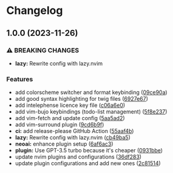 # Changelog

## 1.0.0 (2023-11-26)


### ⚠ BREAKING CHANGES

* **lazy:** Rewrite config with lazy.nvim

### Features

* add colorscheme switcher and format keybinding ([09ce90a](https://github.com/sleiphir/nvim/commit/09ce90a229fb98e9cb171e206cf5f74b1d6c1e5c))
* add good syntax highlighting for twig files ([6927e67](https://github.com/sleiphir/nvim/commit/6927e675d5ace508e897a56fc58dbdbaaf0d70b6))
* add intelephense licence key file ([c06a6e0](https://github.com/sleiphir/nvim/commit/c06a6e0fb825b08d33f4dfbd4d7c3fe1dfd92a32))
* add vim-bujo keybindings (todo-list management) ([5f8e237](https://github.com/sleiphir/nvim/commit/5f8e237669c6c2248f032a311cb3cba9797ff772))
* add vim-fetch and update config ([5aa5ad2](https://github.com/sleiphir/nvim/commit/5aa5ad219a6b25b05c3f39166c731982922bbdfd))
* add vim-surround plugin ([9cd6b9f](https://github.com/sleiphir/nvim/commit/9cd6b9f8f07285097b5efc6f9c34ef1ae42e8eb2))
* **ci:** add release-please GitHub Action ([55aaf4b](https://github.com/sleiphir/nvim/commit/55aaf4ba6efa2d4a3a612a6f56315e8de0b585f0))
* **lazy:** Rewrite config with lazy.nvim ([cb49ba5](https://github.com/sleiphir/nvim/commit/cb49ba5c9adf1f813547d1b1f7cea9402d06c255))
* **neoai:** enhance plugin setup ([6af6ac3](https://github.com/sleiphir/nvim/commit/6af6ac3fb47ed316dc38bd0f7fba9e58cb0aa524))
* **plugin:** Use GPT-3.5 turbo because it's cheaper ([0931bbe](https://github.com/sleiphir/nvim/commit/0931bbe80c502fbed751d314a0a3c431c605b7e1))
* update nvim plugins and configurations ([36df283](https://github.com/sleiphir/nvim/commit/36df2834e574f38f2b906b42234a1dbeb53b3d1d))
* update plugin configurations and add new ones ([2c81514](https://github.com/sleiphir/nvim/commit/2c815142218ddc90eb7002fa3720c73d60dccc4d))
